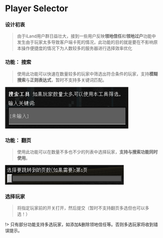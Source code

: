 # Player Selector

### 设计初衷
> 由于iLand用户群日益壮大，接到一些用户反映**领地信任**和**领地过户**功能中发生由于玩家太多导致客户端卡死的情况，此功能的目的就是要在不影响原本操作便捷度的情况下为人数较多的服务器进行选择效率优化

### **功能：** 搜索
> 使用此功能可以快速在数量较多的玩家中筛选出符合条件的玩家，支持**模糊搜索**与**正则表达式**，暂时不支持多关键词匹配。

![](../img/psr/1.png)

### **功能：** 翻页
> 使用此功能可以在数量不多也不少的列表中选择玩家，**支持与搜索功能同时使用**。

![](../img/psr/2.png)

### 选择玩家
> 将指定玩家前的开关打开，然后提交（暂时不支持翻页多选但也可以多选！）

!> 只有部分功能支持多选玩家，如添加&删除领地信任等。否则多选玩家将收到错误提示。